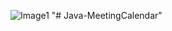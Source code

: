 ![Image1](https://github.com/evonne1/Java/blob/master/MeetingCalendar/01.jpg)
"# Java-MeetingCalendar" 
